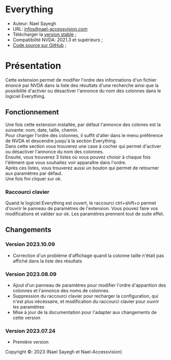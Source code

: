 # Everything

* Auteur: Nael Sayegh 
* URL: [infos@nael-accessvision.com](mailto:infos@nael-accessvision.com)
* Télécharger la [version stable][1] ;
* Compatibilité NVDA: 2021.3 et supérieurs ;
* [Code source sur GitHub][2] ;

# Présentation

Cette extension permet de modifier l'ordre des informations d'un fichier énoncé par NVDA dans la liste des résultats d'une recherche ainsi que la possibilité d'activer ou désactiver  l'annonce du nom des colonnes dans le logiciel Everything.

## Fonctionnement

Une fois cette extension installée, par défaut l'annonce des colones est la suivante: nom, date, taille, chemin.  
Pour changer l'ordre des colonnes, il suffit d'aller dans le menu préférence de NVDA et descendre jusqu'à la section Everything.  
Dans cette section vous trouverez une case à cocher qui permet d'activer ou désactiver l'annonce du nom des colonnes.  
Ensuite, vous trouverez 3 listes où vous pouvez choisir à chaque fois l'élément que vous souhaitez voir apparaître dans l'ordre.  
Après ces listes, vous trouverez aussi un bouton qui permet de retourner aux paramètres par défaut.  
Une fois fini cliquer sur ok.

### Raccourci clavier

Quand le logiciel Everything est ouvert, le raccourci ctrl+shift+o permet d'ouvrir le panneau de paramètres de l'extension. Vous pouvez faire vos modifications et valider sur ok. Les paramètres prennent tout de suite effet.

## Changements

### Version 2023.10.09
  * Correction d'un problème d'affichage quand la colonne taille n'était pas affiché dans la liste des résultats

### Version 2023.08.09
  * Ajout d'un panneau de paramètres pour modifier l'ordre d'apparition des colonnes et l'annonce des noms de colonnes.
  * Suppression du raccourci clavier pour recharger la configuration, qui n'est plus nécessaire, et modification du raccourci clavier pour ouvrir les paramètres
  * Mise à jour de la documentation pour l'adapter aux changements de cette version

### Version 2023.07.24
  * Première version

Copyright ©: 2023 (Nael Sayegh et Nael-Accessvision)

<!-- links section -->

[1]: https://github.com/Nael-Sayegh/Everything/releases/download/2023.10.09/everything-2023.10.09.nvda-addon

[2]: https://github.com/Nael-Sayegh/Everything

